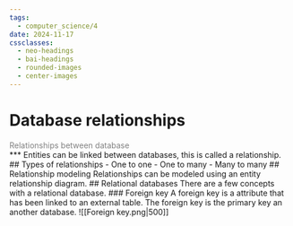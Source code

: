 ```yaml
---
tags:
  - computer_science/4
date: 2024-11-17
cssclasses:
  - neo-headings
  - bai-headings
  - rounded-images
  - center-images
---
```

# Database relationships
<p class="text-center" style="margin:0;color:gray;">Relationships between database</p>
***
Entities can be linked between databases, this is called a relationship.
## Types of relationships
- One to one
- One to many
- Many to many
## Relationship modeling
Relationships can be modeled using an entity relationship diagram.
## Relational databases
There are a few concepts with a relational database.
### Foreign key
A foreign key is a attribute that has been linked to an external table. The foreign key is the primary key an another database.
![[Foreign key.png|500]]